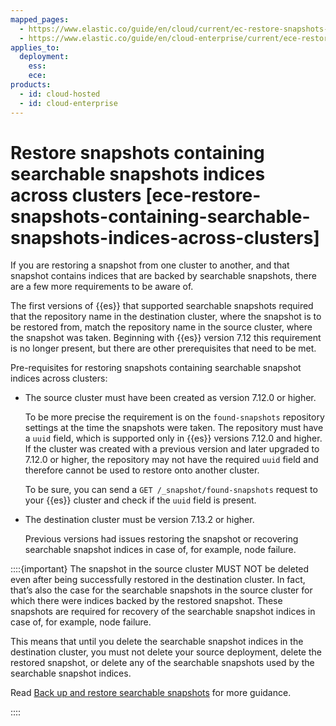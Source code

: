 ```yaml
---
mapped_pages:
  - https://www.elastic.co/guide/en/cloud/current/ec-restore-snapshots-containing-searchable-snapshots-indices-across-clusters.html
  - https://www.elastic.co/guide/en/cloud-enterprise/current/ece-restore-snapshots-containing-searchable-snapshots-indices-across-clusters.html
applies_to:
  deployment:
    ess:
    ece:
products:
  - id: cloud-hosted
  - id: cloud-enterprise
---
```


# Restore snapshots containing searchable snapshots indices across clusters [ece-restore-snapshots-containing-searchable-snapshots-indices-across-clusters]

If you are restoring a snapshot from one cluster to another, and that snapshot contains indices that are backed by searchable snapshots, there are a few more requirements to be aware of.

The first versions of {{es}} that supported searchable snapshots required that the repository name in the destination cluster, where the snapshot is to be restored from, match the repository name in the source cluster, where the snapshot was taken. Beginning with {{es}} version 7.12 this requirement is no longer present, but there are other prerequisites that need to be met.

Pre-requisites for restoring snapshots containing searchable snapshot indices across clusters:

* The source cluster must have been created as version 7.12.0 or higher.

    To be more precise the requirement is on the `found-snapshots` repository settings at the time the snapshots were taken. The repository must have a `uuid` field, which is supported only in {{es}} versions 7.12.0 and higher. If the cluster was created with a previous version and later upgraded to 7.12.0 or higher, the repository may not have the required `uuid` field and therefore cannot be used to restore onto another cluster.

    To be sure, you can send a `GET /_snapshot/found-snapshots` request to your {{es}} cluster and check if the `uuid` field is present.

* The destination cluster must be version 7.13.2 or higher.

    Previous versions had issues restoring the snapshot or recovering searchable snapshot indices in case of, for example, node failure.


::::{important}
The snapshot in the source cluster MUST NOT be deleted even after being successfully restored in the destination cluster. In fact, that’s also the case for the searchable snapshots in the source cluster for which there were indices backed by the restored snapshot. These snapshots are required for recovery of the searchable snapshot indices in case of, for example, node failure.

This means that until you delete the searchable snapshot indices in the destination cluster, you must not delete your source deployment, delete the restored snapshot, or delete any of the searchable snapshots used by the searchable snapshot indices.

Read [Back up and restore searchable snapshots](searchable-snapshots.md#back-up-restore-searchable-snapshots) for more guidance.

::::


